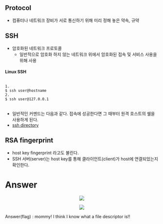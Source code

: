 ## Protocol
+ 컴퓨터나 네트워크 장비가 서로 통신하기 위해 미리 정해 놓은 약속, 규약

## SSH
+ 암호화된 네트워크 프로토콜
	+ 일반적으로 암호화 하지 않는 네트워크 위에서 암호화된 접속 및 서비스 사용을 위해 사용

#### Linux SSH
<pre>
<code>
1.
$ ssh user@hostname
2.
$ ssh user@127.0.0.1
</code>
</pre>
+ 일반적인 커멘드는 다음과 같다. 접속에 성공한다면 그 때부터 원격 호스트의 쉘을 사용하게 된다.
+ [ssh directory](https://jdm.kr/blog/212)

## RSA fingerprint
+ host key fingerprint 라고도 불린다.
+ SSH 서버(server)는 host key를 통해 클라이언트(client)가 host에 연결되었는지 확인한다.


# Answer
<p align="center"><img src="https://user-images.githubusercontent.com/37611500/123123564-e3a45700-d481-11eb-8f33-ff224214647a.PNG">
<p align="center"><img src="https://user-images.githubusercontent.com/37611500/123123938-33831e00-d482-11eb-81cf-3d1a07867b3c.PNG">

Answer(flag) : mommy! I think I know what a file descriptor is!!
